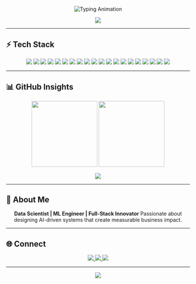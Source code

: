 <!-- ANIMATED HEADER -->
<p align="center">
  <img src="https://readme-typing-svg.herokuapp.com?size=32&duration=4000&color=00F5D4&center=true&vCenter=true&width=900&lines=AlgoNest+Coder;Data+Science+%7C+Machine+Learning+%7C+AI;Transforming+Data+into+Intelligence" alt="Typing Animation" />
</p>

<!-- NEON WAVE BANNER -->
<p align="center">
  <img src="https://capsule-render.vercel.app/api?type=waving&color=gradient&height=150&section=header&text=Welcome%20to%20AlgoNest&fontSize=40&fontAlignY=35&animation=twinkling&fontColor=ffffff" />
</p>

---

## ⚡ Tech Stack

<p align="center">

<!-- LANGUAGES & FRAMEWORKS -->
<img src="https://img.shields.io/badge/Python-0A0A0A?style=for-the-badge&logo=python&logoColor=00F5D4" />
<img src="https://img.shields.io/badge/FastAPI-0A0A0A?style=for-the-badge&logo=fastapi&logoColor=00F5D4" />
<img src="https://img.shields.io/badge/Flask-0A0A0A?style=for-the-badge&logo=flask&logoColor=00F5D4" />
<img src="https://img.shields.io/badge/Next.js-0A0A0A?style=for-the-badge&logo=next.js&logoColor=00F5D4" />
<img src="https://img.shields.io/badge/React-0A0A0A?style=for-the-badge&logo=react&logoColor=00F5D4" />
<img src="https://img.shields.io/badge/Flutter-0A0A0A?style=for-the-badge&logo=flutter&logoColor=00F5D4" />

<!-- ML / DATA SCIENCE -->
<img src="https://img.shields.io/badge/Pandas-0A0A0A?style=for-the-badge&logo=pandas&logoColor=00F5D4" />
<img src="https://img.shields.io/badge/NumPy-0A0A0A?style=for-the-badge&logo=numpy&logoColor=00F5D4" />
<img src="https://img.shields.io/badge/scikit--learn-0A0A0A?style=for-the-badge&logo=scikit-learn&logoColor=00F5D4" />
<img src="https://img.shields.io/badge/XGBoost-0A0A0A?style=for-the-badge&logo=apache-spark&logoColor=00F5D4" />
<img src="https://img.shields.io/badge/Matplotlib-0A0A0A?style=for-the-badge&logo=plotly&logoColor=00F5D4" />
<img src="https://img.shields.io/badge/Plotly-0A0A0A?style=for-the-badge&logo=plotly&logoColor=00F5D4" />

<!-- DATABASES -->
<img src="https://img.shields.io/badge/PostgreSQL-0A0A0A?style=for-the-badge&logo=postgresql&logoColor=00F5D4" />
<img src="https://img.shields.io/badge/MongoDB-0A0A0A?style=for-the-badge&logo=mongodb&logoColor=00F5D4" />
<img src="https://img.shields.io/badge/NeonDB-0A0A0A?style=for-the-badge&logo=postgresql&logoColor=00F5D4" />

<!-- DEVOPS -->
<img src="https://img.shields.io/badge/AWS%20EC2-0A0A0A?style=for-the-badge&logo=amazon-aws&logoColor=00F5D4" />
<img src="https://img.shields.io/badge/Render-0A0A0A?style=for-the-badge&logo=render&logoColor=00F5D4" />
<img src="https://img.shields.io/badge/Vercel-0A0A0A?style=for-the-badge&logo=vercel&logoColor=00F5D4" />
<img src="https://img.shields.io/badge/GitHub%20Actions-0A0A0A?style=for-the-badge&logo=github-actions&logoColor=00F5D4" />
<img src="https://img.shields.io/badge/Nginx-0A0A0A?style=for-the-badge&logo=nginx&logoColor=00F5D4" />

</p>

---

## 📊 GitHub Insights

<p align="center">
  <img src="https://github-readme-stats.vercel.app/api?username=algonest-coder&show_icons=true&theme=radical&hide_border=true&count_private=true&bg_color=0A0A0A&title_color=00F5D4&icon_color=00F5D4&text_color=FFFFFF" height="180" />
  <img src="https://github-readme-streak-stats.herokuapp.com?user=algonest-coder&theme=radical&hide_border=true&background=0A0A0A&ring=00F5D4&fire=00F5D4&currStreakLabel=00F5D4" height="180" />
</p>

<p align="center">
  <img src="https://github-readme-stats.vercel.app/api/top-langs/?username=algonest-coder&layout=compact&theme=radical&hide_border=true&bg_color=0A0A0A&title_color=00F5D4&text_color=FFFFFF" />
</p>

---

## 🌌 About Me

<p align="center">
<b>Data Scientist | ML Engineer | Full-Stack Innovator</b>  
Passionate about designing AI-driven systems that create measurable business impact.
</p>

---

## 🌐 Connect

<p align="center">
  <a href="https://linkedin.com/in/chirag-v-rane">
    <img src="https://img.shields.io/badge/LinkedIn-0A0A0A?style=for-the-badge&logo=Linkedin&logoColor=00F5D4" />
  </a>
  <a href="mailto:beingchirag6@gmail.com">
    <img src="https://img.shields.io/badge/Email-0A0A0A?style=for-the-badge&logo=gmail&logoColor=00F5D4" />
  </a>
  <a href="https://chirag-rane.vercel.app/">
    <img src="https://img.shields.io/badge/Portfolio-0A0A0A?style=for-the-badge&logo=Portfolio&logoColor=00F5D4" />
  </a>
</p>

---

<!-- FOOTER BANNER -->
<p align="center">
  <img src="https://capsule-render.vercel.app/api?type=waving&color=gradient&height=120&section=footer" />
</p>
